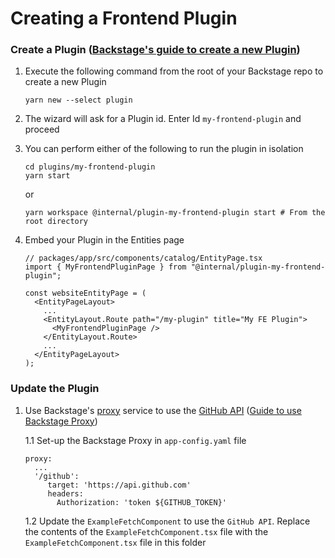 # Creating a Frontend Plugin

### Create a Plugin ([Backstage's guide to create a new Plugin](https://backstage.io/docs/plugins/create-a-plugin))

1. Execute the following command from the root of your Backstage repo to create a new Plugin

   ```
   yarn new --select plugin
   ```

2. The wizard will ask for a Plugin id. Enter Id `my-frontend-plugin` and proceed

3. You can perform either of the following to run the plugin in isolation

   ```
   cd plugins/my-frontend-plugin
   yarn start
   ```

   or

   ```
   yarn workspace @internal/plugin-my-frontend-plugin start # From the root directory
   ```

4. Embed your Plugin in the Entities page

   ```tsx title="packages/app/src/components/catalog/EntityPage.tsx"
   // packages/app/src/components/catalog/EntityPage.tsx
   import { MyFrontendPluginPage } from "@internal/plugin-my-frontend-plugin";

   const websiteEntityPage = (
     <EntityPageLayout>
       ...
       <EntityLayout.Route path="/my-plugin" title="My FE Plugin">
         <MyFrontendPluginPage />
       </EntityLayout.Route>
       ...
     </EntityPageLayout>
   );
   ```

### Update the Plugin

1.  Use Backstage's [proxy](https://backstage.io/docs/plugins/proxying) service to use the [GitHub API](https://docs.github.com/en/rest/guides/getting-started-with-the-rest-api) ([Guide to use Backstage Proxy](https://backstage.io/docs/tutorials/using-backstage-proxy-within-plugin/))

    1.1 Set-up the Backstage Proxy in `app-config.yaml` file
  
        proxy:
          ...
          '/github':
             target: 'https://api.github.com'
             headers:
               Authorization: 'token ${GITHUB_TOKEN}'
    

    1.2 Update the `ExampleFetchComponent` to use the `GitHub API`. Replace the contents of the `ExampleFetchComponent.tsx` file with the `ExampleFetchComponent.tsx` file in this folder
